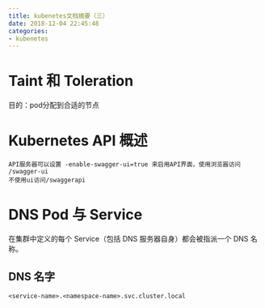 ```yaml
---
title: kubenetes文档摘要（三）
date: 2018-12-04 22:45:48
categories: 
- kubenetes
---
```




# Taint 和 Toleration

<!--more-->

目的：pod分配到合适的节点

# Kubernetes API 概述
```
API服务器可以设置 -enable-swagger-ui=true 来启用API界面，使用浏览器访问 /swagger-ui
不使用ui访问/swaggerapi
```


# DNS Pod 与 Service
在集群中定义的每个 Service（包括 DNS 服务器自身）都会被指派一个 DNS 名称。

## DNS 名字
`<service-name>.<namespace-name>.svc.cluster.local`



